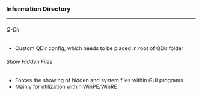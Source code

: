 ### Information Directory ###
---
###### Q-Dir ######
- Custom QDir config, which needs to be placed in root of QDir folder

###### Show Hidden Files ######
- Forces the showing of hidden and system files within GUI programs
- Mainly for utilization within WinPE/WinRE
